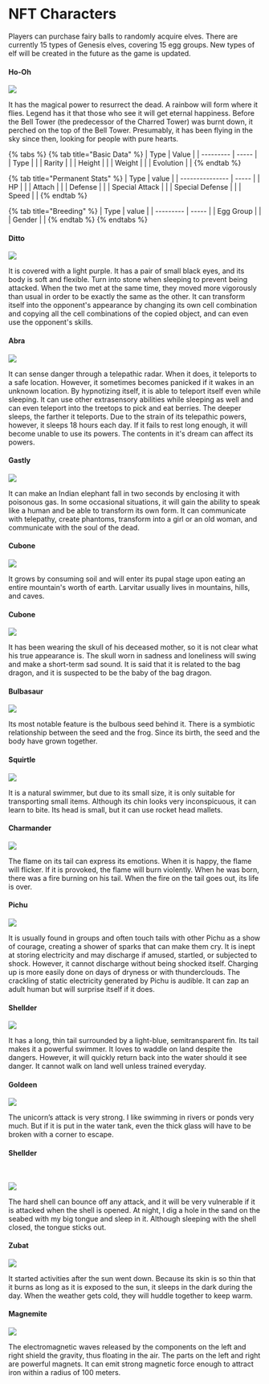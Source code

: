 # NFT Characters

Players can purchase fairy balls to randomly acquire elves. There are currently 15 types of Genesis elves, covering 15 egg groups. New types of elf will be created in the future as the game is updated.

#### Ho-Oh

![](https://files.gitbook.com/v0/b/gitbook-x-prod.appspot.com/o/spaces%2FZOvrcOq5HBL2pm0dI0Y3%2Fuploads%2FecBou0FZUKSq9zpptGix%2FHo-Oh.png?alt=media\&token=e9da84f4-5314-4c01-b051-83b445dc47fc)

It has the magical power to resurrect the dead. A rainbow will form where it flies. Legend has it that those who see it will get eternal happiness. Before the Bell Tower (the predecessor of the Charred Tower) was burnt down, it perched on the top of the Bell Tower. Presumably, it has been flying in the sky since then, looking for people with pure hearts.

{% tabs %}
{% tab title="Basic Data" %}
| Type      | Value |
| --------- | ----- |
| Type      |       |
| Rarity    |       |
| Height    |       |
| Weight    |       |
| Evolution |       |
{% endtab %}

{% tab title="Permanent Stats" %}
| Type            | value |
| --------------- | ----- |
| HP              |       |
| Attach          |       |
| Defense         |       |
| Special Attack  |       |
| Special Defense |       |
| Speed           |       |
{% endtab %}

{% tab title="Breeding" %}
| Type      | value |
| --------- | ----- |
| Egg Group |       |
| Gender    |       |
{% endtab %}
{% endtabs %}

#### Ditto <a href="#bai-bian-guai" id="bai-bian-guai"></a>

![](https://files.gitbook.com/v0/b/gitbook-x-prod.appspot.com/o/spaces%2FZOvrcOq5HBL2pm0dI0Y3%2Fuploads%2FS0ckMgkq83zNfTlrTPYe%2F%E7%99%BE%E5%8F%98%E6%80%AA.png?alt=media\&token=c3e90f62-eb58-4330-8794-4104a9b09764)

It is covered with a light purple. It has a pair of small black eyes, and its body is soft and flexible. Turn into stone when sleeping to prevent being attacked. When the two met at the same time, they moved more vigorously than usual in order to be exactly the same as the other. It can transform itself into the opponent's appearance by changing its own cell combination and copying all the cell combinations of the copied object, and can even use the opponent's skills.

#### Abra <a href="#kai-xi" id="kai-xi"></a>

![](https://files.gitbook.com/v0/b/gitbook-x-prod.appspot.com/o/spaces%2FZOvrcOq5HBL2pm0dI0Y3%2Fuploads%2FLqapxbVjUQj5qvEX2bZX%2FAbra.png?alt=media\&token=bcdd4dd4-fbb4-40ee-b446-47724555beac)

It can sense danger through a telepathic radar. When it does, it teleports to a safe location. However, it sometimes becomes panicked if it wakes in an unknown location. By hypnotizing itself, it is able to teleport itself even while sleeping. It can use other extrasensory abilities while sleeping as well and can even teleport into the treetops to pick and eat berries. The deeper sleeps, the farther it teleports. Due to the strain of its telepathic powers, however, it sleeps 18 hours each day. If it fails to rest long enough, it will become unable to use its powers. The contents in it's dream can affect its powers.

#### Gastly <a href="#gui-si" id="gui-si"></a>

![](https://files.gitbook.com/v0/b/gitbook-x-prod.appspot.com/o/spaces%2FZOvrcOq5HBL2pm0dI0Y3%2Fuploads%2FrH4McnT11XfrmM6vcMLX%2F%E9%AC%BC%E6%96%AF.png?alt=media\&token=fe8ff9ff-c403-4026-be43-2e19a3dfc454)

It can make an Indian elephant fall in two seconds by enclosing it with poisonous gas. In some occasional situations, it will gain the ability to speak like a human and be able to transform its own form. It can communicate with telepathy, create phantoms, transform into a girl or an old woman, and communicate with the soul of the dead.

#### Cubone <a href="#you-ji-la-si" id="you-ji-la-si"></a>

![](https://files.gitbook.com/v0/b/gitbook-x-prod.appspot.com/o/spaces%2FZOvrcOq5HBL2pm0dI0Y3%2Fuploads%2F4GXJRTu1dVA9QStzTRLc%2FLarvitar.png?alt=media\&token=0e8bb61e-f974-458f-8e73-bad3c723766c)

It grows by consuming soil and will enter its pupal stage upon eating an entire mountain's worth of earth. Larvitar usually lives in mountains, hills, and caves.



#### Cubone <a href="#ka-la-ka-la" id="ka-la-ka-la"></a>

![](https://files.gitbook.com/v0/b/gitbook-x-prod.appspot.com/o/spaces%2FZOvrcOq5HBL2pm0dI0Y3%2Fuploads%2FtXWld8nBW0SzRswU5R95%2FCubone.png?alt=media\&token=e1fe9007-30f0-4fa1-b20b-9af496975a8e)

It has been wearing the skull of his deceased mother, so it is not clear what his true appearance is. The skull worn in sadness and loneliness will swing and make a short-term sad sound. It is said that it is related to the bag dragon, and it is suspected to be the baby of the bag dragon.

#### Bulbasaur <a href="#miao-wa-zhong-zi" id="miao-wa-zhong-zi"></a>

![](https://files.gitbook.com/v0/b/gitbook-x-prod.appspot.com/o/spaces%2FZOvrcOq5HBL2pm0dI0Y3%2Fuploads%2F9WRxicY5x3fLDCq8h4Kn%2F%E5%A6%99%E8%9B%99%E7%A7%8D%E5%AD%90.png?alt=media\&token=2945ac3d-cb2e-47f6-86b0-5bb46f7c3143)



Its most notable feature is the bulbous seed behind it. There is a symbiotic relationship between the seed and the frog. Since its birth, the seed and the body have grown together.

#### Squirtle <a href="#jie-ni-gui" id="jie-ni-gui"></a>

![](https://files.gitbook.com/v0/b/gitbook-x-prod.appspot.com/o/spaces%2FZOvrcOq5HBL2pm0dI0Y3%2Fuploads%2F5wFtSkTazabQ1VVRPfHd%2F%E6%9D%B0%E5%B0%BC%E9%BE%9F.png?alt=media\&token=836694b4-0663-4027-b63f-ba03d12dcd45)

It is a natural swimmer, but due to its small size, it is only suitable for transporting small items. Although its chin looks very inconspicuous, it can learn to bite. Its head is small, but it can use rocket head mallets.

#### Charmander <a href="#xiao-huo-long" id="xiao-huo-long"></a>

![](https://files.gitbook.com/v0/b/gitbook-x-prod.appspot.com/o/spaces%2FZOvrcOq5HBL2pm0dI0Y3%2Fuploads%2FH7Yb7wwWXLR3K2bHAyAd%2F%E5%B0%8F%E7%81%AB%E9%BE%99.png?alt=media\&token=211dfa43-faf8-400e-a17e-7018f5ce33b9)

The flame on its tail can express its emotions. When it is happy, the flame will flicker. If it is provoked, the flame will burn violently. When he was born, there was a fire burning on his tail. When the fire on the tail goes out, its life is over.

#### Pichu <a href="#pi-qiu" id="pi-qiu"></a>

![](https://files.gitbook.com/v0/b/gitbook-x-prod.appspot.com/o/spaces%2FZOvrcOq5HBL2pm0dI0Y3%2Fuploads%2FXbPOnPwuFpIGSrcvpWWT%2Fpichu.png?alt=media\&token=2276f238-b06c-434e-a4c7-8ad95c089ab7)

It is usually found in groups and often touch tails with other Pichu as a show of courage, creating a shower of sparks that can make them cry. It is inept at storing electricity and may discharge if amused, startled, or subjected to shock. However, it cannot discharge without being shocked itself. Charging up is more easily done on days of dryness or with thunderclouds. The crackling of static electricity generated by Pichu is audible. It can zap an adult human but will surprise itself if it does.

#### Shellder <a href="#wen-xiang-ke-dou" id="wen-xiang-ke-dou"></a>

![](https://files.gitbook.com/v0/b/gitbook-x-prod.appspot.com/o/spaces%2FZOvrcOq5HBL2pm0dI0Y3%2Fuploads%2FZk6wTG4KLwluBg1g8uFV%2F%E8%9A%8A%E9%A6%99%E8%9D%8C%E8%9A%AA.png?alt=media\&token=026096aa-9824-4407-afa8-31deeb9de35d)

It has a long, thin tail surrounded by a light-blue, semitransparent fin. Its tail makes it a powerful swimmer. It loves to waddle on land despite the dangers. However, it will quickly return back into the water should it see danger. It cannot walk on land well unless trained everyday.

#### Goldeen <a href="#jiao-jin-yu" id="jiao-jin-yu"></a>

![](https://files.gitbook.com/v0/b/gitbook-x-prod.appspot.com/o/spaces%2FZOvrcOq5HBL2pm0dI0Y3%2Fuploads%2FLSia6rQHplovfcVLOkiy%2F%E8%A7%92%E9%87%91%E9%B1%BC.png?alt=media\&token=7092c768-6ce1-462d-a579-5c770afbea79)

The unicorn’s attack is very strong. I like swimming in rivers or ponds very much. But if it is put in the water tank, even the thick glass will have to be broken with a corner to escape.

#### Shellder <a href="#da-she-bei" id="da-she-bei"></a>

​​

![](https://files.gitbook.com/v0/b/gitbook-x-prod.appspot.com/o/spaces%2FZOvrcOq5HBL2pm0dI0Y3%2Fuploads%2FFd7pGewgfScg23gLRpSt%2F%E5%A4%A7%E8%88%8C%E8%B4%9D.png?alt=media\&token=545ebe92-8496-4aa6-a412-ff86a3a6a3dd)

The hard shell can bounce off any attack, and it will be very vulnerable if it is attacked when the shell is opened. At night, I dig a hole in the sand on the seabed with my big tongue and sleep in it. Although sleeping with the shell closed, the tongue sticks out.

#### Zubat <a href="#da-she-bei-1" id="da-she-bei-1"></a>

![](https://files.gitbook.com/v0/b/gitbook-x-prod.appspot.com/o/spaces%2FZOvrcOq5HBL2pm0dI0Y3%2Fuploads%2F8CCO5BJuzoGcyeE2vxe8%2F%E8%B6%85%E9%9F%B3%E8%9D%A0.png?alt=media\&token=3c63e5b1-e454-4c9e-867f-33dfad36dc8a)

It started activities after the sun went down. Because its skin is so thin that it burns as long as it is exposed to the sun, it sleeps in the dark during the day. When the weather gets cold, they will huddle together to keep warm.

#### Magnemite <a href="#da-she-bei-2" id="da-she-bei-2"></a>

![](https://files.gitbook.com/v0/b/gitbook-x-prod.appspot.com/o/spaces%2FZOvrcOq5HBL2pm0dI0Y3%2Fuploads%2FuTeu369FrtM0GvfiQcCh%2F%E5%B0%8F%E7%A3%81%E6%80%AA.png?alt=media\&token=f5ab82d1-af10-48a8-b941-f9247fd2f83b)

The electromagnetic waves released by the components on the left and right shield the gravity, thus floating in the air. The parts on the left and right are powerful magnets. It can emit strong magnetic force enough to attract iron within a radius of 100 meters.
